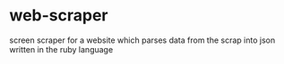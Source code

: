 # web-scraper
screen scraper for a website which parses data from the scrap into json written in the ruby language
